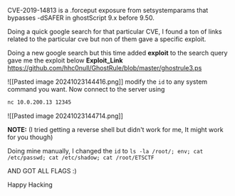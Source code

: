 CVE-2019-14813 is a .forceput exposure from setsystemparams that bypasses -dSAFER in ghostScript 9.x before 9.50. 

Doing a quick google search for that particular CVE, I found a ton of links related to the particular cve but non of them gave a specific exploit.

Doing a new google search but this time added **exploit** to the search query gave me the exploit below
**Exploit_Link**
https://github.com/hhc0null/GhostRule/blob/master/ghostrule3.ps

![[Pasted image 20241023144416.png]]
 modify the `id` to any system command you want. 
Now connect to the server using 
```bash
nc 10.0.200.13 12345
```

![[Pasted image 20241023144714.png]]

**NOTE:** (I tried getting a reverse shell but didn't work for me, It might work for you though)

Doing mine manually, I changed the `id` to `ls -la /root/; env; cat /etc/passwd; cat /etc/shadow; cat /root/ETSCTF`

AND GOT ALL FLAGS :)

Happy Hacking